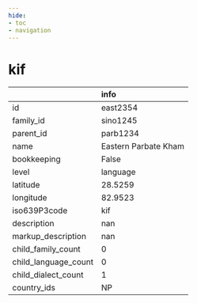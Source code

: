```yaml
---
hide:
- toc
- navigation
---
```

# kif
|                      | info                 |
|:---------------------|:---------------------|
| id                   | east2354             |
| family_id            | sino1245             |
| parent_id            | parb1234             |
| name                 | Eastern Parbate Kham |
| bookkeeping          | False                |
| level                | language             |
| latitude             | 28.5259              |
| longitude            | 82.9523              |
| iso639P3code         | kif                  |
| description          | nan                  |
| markup_description   | nan                  |
| child_family_count   | 0                    |
| child_language_count | 0                    |
| child_dialect_count  | 1                    |
| country_ids          | NP                   |